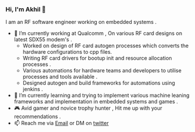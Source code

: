 ### Hi, I'm Akhil 👋

<!--
**akhilmaddineni/akhilmaddineni** is a ✨ _special_ ✨ repository because its `README.md` (this file) appears on your GitHub profile.
-->

I am an RF software engineer working on embedded systems .

- 🔭 I’m currently working at Qualcomm , On various RF card designs on latest SDX55 modem's .
  + Worked on design of RF card autogen processes which converts the hardware configurations to cpp files.
  + Writing RF card drivers for bootup init and resource allocation processes . 
  + Various automations for hardware teams and developers to utilise processes and tools available . 
  + Designed autogen and build frameworks for automations using jenkins . 
- 🌱 I’m currently learning and trying to implement various machine leaning frameworks and implementation in embedded systems and games . 
- 🎮 Avid gamer and novice trophy hunter , Hit me up with your recommendations . 
- 📫 Reach me via [Email](akhil.maddineni2@gmail.com) or DM on [twitter](https://twitter.com/Softuniverse2)

<!--
- 👯 I’m looking to collaborate on ...
- 🤔 I’m looking for help with ...
- 💬 Ask me about ...
- 📫 How to reach me: ...
- 😄 Pronouns: ...
- ⚡ Fun fact: ...
-->
